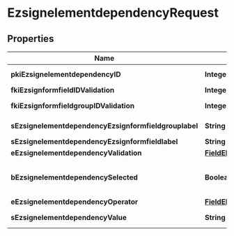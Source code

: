 

# EzsignelementdependencyRequest

## Properties

Name | Type | Description | Notes
------------ | ------------- | ------------- | -------------
**pkiEzsignelementdependencyID** | **Integer** | The unique ID of the Ezsignelementdependency |  [optional]
**fkiEzsignformfieldIDValidation** | **Integer** | The unique ID of the Ezsignformfield |  [optional]
**fkiEzsignformfieldgroupIDValidation** | **Integer** | The unique ID of the Ezsignformfieldgroup |  [optional]
**sEzsignelementdependencyEzsignformfieldgrouplabel** | **String** | The Label for the Ezsignformfieldgroup |  [optional]
**sEzsignelementdependencyEzsignformfieldlabel** | **String** | The Label for the Ezsignformfield |  [optional]
**eEzsignelementdependencyValidation** | [**FieldEEzsignelementdependencyValidation**](FieldEEzsignelementdependencyValidation.md) |  | 
**bEzsignelementdependencySelected** | **Boolean** | Whether if it&#39;s selected or not when using eEzsignelementdependencyValidation &#x3D; Selected |  [optional]
**eEzsignelementdependencyOperator** | [**FieldEEzsignelementdependencyOperator**](FieldEEzsignelementdependencyOperator.md) |  |  [optional]
**sEzsignelementdependencyValue** | **String** | The value of the Ezsignelementdependency |  [optional]




